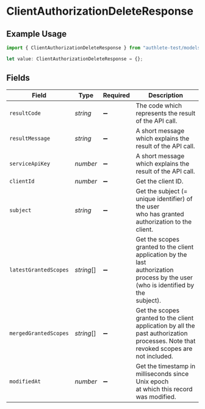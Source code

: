 # ClientAuthorizationDeleteResponse

## Example Usage

```typescript
import { ClientAuthorizationDeleteResponse } from "authlete-test/models";

let value: ClientAuthorizationDeleteResponse = {};
```

## Fields

| Field                                                                                                                                 | Type                                                                                                                                  | Required                                                                                                                              | Description                                                                                                                           |
| ------------------------------------------------------------------------------------------------------------------------------------- | ------------------------------------------------------------------------------------------------------------------------------------- | ------------------------------------------------------------------------------------------------------------------------------------- | ------------------------------------------------------------------------------------------------------------------------------------- |
| `resultCode`                                                                                                                          | *string*                                                                                                                              | :heavy_minus_sign:                                                                                                                    | The code which represents the result of the API call.                                                                                 |
| `resultMessage`                                                                                                                       | *string*                                                                                                                              | :heavy_minus_sign:                                                                                                                    | A short message which explains the result of the API call.                                                                            |
| `serviceApiKey`                                                                                                                       | *number*                                                                                                                              | :heavy_minus_sign:                                                                                                                    | A short message which explains the result of the API call.                                                                            |
| `clientId`                                                                                                                            | *number*                                                                                                                              | :heavy_minus_sign:                                                                                                                    | Get the client ID.                                                                                                                    |
| `subject`                                                                                                                             | *string*                                                                                                                              | :heavy_minus_sign:                                                                                                                    | Get the subject (= unique identifier) of the user<br/>who has granted authorization to the client.<br/>                               |
| `latestGrantedScopes`                                                                                                                 | *string*[]                                                                                                                            | :heavy_minus_sign:                                                                                                                    | Get the scopes granted to the client application by the last<br/>authorization process by the user (who is identified by the<br/>subject).<br/> |
| `mergedGrantedScopes`                                                                                                                 | *string*[]                                                                                                                            | :heavy_minus_sign:                                                                                                                    | Get the scopes granted to the client application by all the<br/>past authorization processes. Note that revoked scopes are<br/>not included.<br/> |
| `modifiedAt`                                                                                                                          | *number*                                                                                                                              | :heavy_minus_sign:                                                                                                                    | Get the timestamp in milliseconds since Unix epoch<br/>at which this record was modified.<br/>                                        |